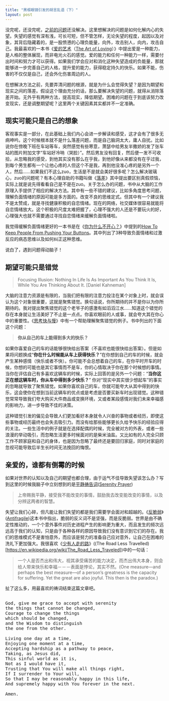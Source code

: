 ```yaml
---
title: "黑框眼镜引发的胡言乱语（下）"
layout: post
---
```


没完呢，还没完呢，[之前的问题](https://linhui.org/2018/11/08/blackglasses/)还没解决。这里想解决的问题是如何化解内心的失望。失望的感觉有深有浅，可长可短，但不管怎样，无论失望的程度，起因以及对象，其背后隐藏着的，是一股愤懑的心理负能量，向外，攻击别人，向内，攻击自己。我最喜欢的一本书《[爱的艺术](https://book.douban.com/subject/3026879/)（[The Art of Loving](https://en.wikipedia.org/wiki/The_Art_of_Loving)）》中提出爱是一种能力，是人格的整体展现，而非电光火石的感觉。爱的能力和任何一种能力一样，需要付出时间和努力才可以获得。如果我们学会应对和消化这种失望造成的负能量，那就能够进一步完善自己的人格，提升爱的能力，获得稳定持久的快乐。如果不能，伤害的不仅仅是自己，还会外化伤害周边的人。

在想解决方法之前，先要弄清问题的根源，就是为什么会觉得失望？是因为期望和现实之间的落差。假设这个理由充分的话，那么要解决失望的问题，就得从消除落差开始。无外乎有两种方法，提高现实，降低期望。困难的问题在于到底该努力改变现实，还是调整期望呢？这里两个关键因素其实都并不一定准确。

## 现实可能只是自己的想象

客观事实是一部分，在此基础上我们内心会进一步解读和感受，这才会有了很多无病呻吟。这个时候根本就不是什么落差问题，而是自己脑洞太大，庸人自扰。比如说你在傍晚下班在车站等车，突然感觉有些寒意，萧瑟中给男友半撒娇的发了张车站的图片附加文字“车站好冷呐（哭脸）”。然后男友没有回复，然后便一发不可收拾，从忽略我的感受，到他其实没有那么在乎我，到他好像从来都没有在乎过我，到每个男生都有一个让他心疼的人但这个不是我，再到他没准心疼的是另外一个人，然后......如果我们不这么zuo，生活是不是就会美好很多呢？怎么解决玻璃心，zuo的问题呢？有本心理自助的书籍叫做《[落差](https://read.douban.com/ebook/29360713/)》其中提出要区别真假烦恼，实际上就是说先得看看自己是不是在zuo。关于怎么办的问题，书中从大脑的工作原理入手提供了相应的解决方法。其中有一些不错的建议，比如多角度思考问题，理解负面情绪的原因可能是多方面的。改变不良的思维定式。但其中有一个建议我不是太赞成，就是寻找健康积极的自恋情绪。现在的网络，社交媒体很容易就能将自恋情绪放大。这个积极的尺度太难把握了，心理不强大的人还是不要玩火的好，心理强大也就不需要通过寻找自恋情绪来缓解负面情绪啦。

我觉得缓解负面情绪更好的一本书是在《[你为什么不开心？](https://linhui.org/2018/02/24/keyword1/)》中提到的[How To Keep People From Pushing Your Buttons](https://www.amazon.com/Keep-People-Pushing-Your-Buttons/dp/0806516704)。其中列出了3种导致负面情绪和过激反应的病态思维以及如何纠正这种思维。

说白了，遇到问题得动脑子！

## 期望可能只是错觉

> Focusing Illusion: Nothing In Life Is As Important As You Think It Is, While You Are Thinking About It. [Daniel Kahneman]

大脑的注意力资源是有限的，当我们把有限的注意力投注在某个对象上时，就会误认为这个对象很重要，这就是聚焦错觉。换句话说，你所期待的并不是你以为你所期待的。我对提出聚焦错觉的这个老爷子的感激有如滔滔江水......知道这个错觉的存在本身就让生活美好了不止是一点点。你喜欢眼前的人或事，就会夸大其在你心中的重要性。《[思考快与慢](https://book.douban.com/subject/10785583/)》中有一个帮助理解聚焦错觉的例子。书中列出的下面这个问题：

> **你从自己的车上能得到多大的快乐？**

如果你喜爱自己的车的话能够很快给出答案（不喜欢也能很快给出答案）。但是如果将问题换成“**你在什么时候能从车上获得快乐？**”在你想到自己的车的时候，就会产生某种感情（快乐或者不快）。你可能不会总想着自己的车，在你平时开车的时候，你想的可能也是其它事情而不是车，你的心情取决于你在那个时候想的事情。当你在评估自己有多喜欢这辆车的时候，实际上回答的是另外一个问题：“**当你这正在想这辆车时，你从车中得到多少快乐？**” 你对“现实中其实很少想起车”的事实的忽略就导致了聚焦错觉。如果你喜欢自己的车，你就可能夸大从其中得到的快乐，这会使你在想到当前这辆车的优点或是考虑是否要买新车时出现错觉。这种错觉常常导致我们夸大购买大件商品或变换环境，又或者某段感情对我们未来幸福感的影响力，进一步导致不佳的决策。

这种错觉引发的偏见会导致人们更加看好本身就令人兴奋的事物或者经历，即使这些事物或经历最终也会失去吸引力。而没有给那些能够更长久给予快乐的经验应得的关注。一些生活中的例子就是在选择配偶的时候，完全被对方的外表，或者一些浪漫的举动吸引，而忽略生活更多时候面对的是柴米油盐。又比如有的人完全只顾工作不顾家庭和自己的身体，也是因为忽略了最终还是要回归家庭，同时对家庭的忽视可能导致后半生长时间无法挽回的悔恨。

## 亲爱的，谁都有倒霉的时候 

如果对世界的认知以及自己的期望也都合理，由于运气不佳导致失望该怎么办？写到这里的时候我脑子中立刻想到的是[平静祷告词](https://zh.wikipedia.org/wiki/寧靜禱文)([Serenity Prayer](https://en.wikipedia.org/wiki/Serenity_Prayer))

> 上帝赐我平静，接受我不能改变的事情，鼓励我去改变能改变的事情，以及分辨这两者的智慧。 

失望让我们心碎，但凡能让我们失望的都是我们需要学会面对和超越的。《[反脆弱](https://book.douban.com/subject/25782902/)》([Antifragile](https://en.wikipedia.org/wiki/Antifragile))这本书中指出，脆弱的反义词不是坚强，而是反脆弱。世界是由不确定性推动的，一个个意外事件对历史进程产生的影响更为重大，而且发生的频次远远高于我们的认知，只是由于各种各样的原因导致我们没有意识到它们的存在。我们的思维模式不是害怕意外，而应该是努力的准备自己应对意外，让自己在困难的洗礼下更加强大。我很喜欢《[少有人走的路](https://book.douban.com/subject/1775691/)》((The Road Less Travelled)[https://en.wikipedia.org/wiki/The_Road_Less_Traveled])中的一句话：

> 一个人是否杰出和伟大，视其承受痛苦的能力决定，而杰出伟大本身，则会给人带来快乐和幸福－－－表面是悖论，其实不然。(One measure—and perhaps the best measure—of a person’s greatness is the capacity for suffering. Yet the great are also joyful. This then is the paradox.)

扯了这么多，用最喜欢的祷词结束这篇文章吧。

<pre>  
God, give me grace to accept with serenity
the things that cannot be changed,
Courage to change the things
which should be changed,
and the Wisdom to distinguish
the one from the other.

Living one day at a time,
Enjoying one moment at a time,
Accepting hardship as a pathway to peace,
Taking, as Jesus did,
This sinful world as it is,
Not as I would have it,
Trusting that You will make all things right,
If I surrender to Your will,
So that I may be reasonably happy in this life,
And supremely happy with You forever in the next.

Amen.
</pre>






